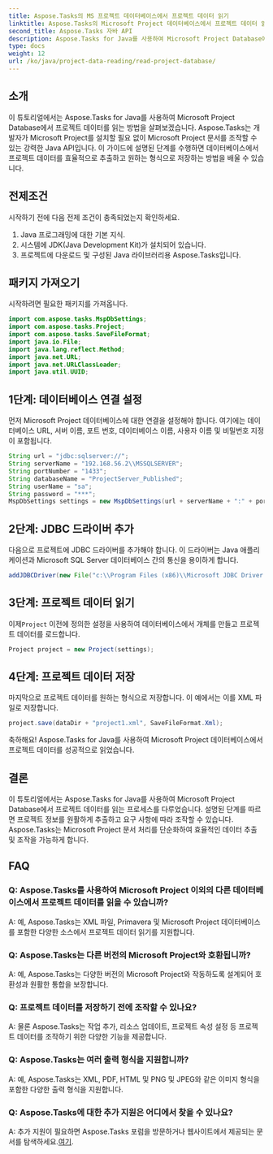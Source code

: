 ```yaml
---
title: Aspose.Tasks의 MS 프로젝트 데이터베이스에서 프로젝트 데이터 읽기
linktitle: Aspose.Tasks의 Microsoft Project 데이터베이스에서 프로젝트 데이터 읽기
second_title: Aspose.Tasks 자바 API
description: Aspose.Tasks for Java를 사용하여 Microsoft Project Database에서 프로젝트 데이터를 읽는 방법을 알아보세요. 코드 예제가 포함된 단계별 가이드입니다.
type: docs
weight: 12
url: /ko/java/project-data-reading/read-project-database/
---
```

## 소개
이 튜토리얼에서는 Aspose.Tasks for Java를 사용하여 Microsoft Project Database에서 프로젝트 데이터를 읽는 방법을 살펴보겠습니다. Aspose.Tasks는 개발자가 Microsoft Project를 설치할 필요 없이 Microsoft Project 문서를 조작할 수 있는 강력한 Java API입니다. 이 가이드에 설명된 단계를 수행하면 데이터베이스에서 프로젝트 데이터를 효율적으로 추출하고 원하는 형식으로 저장하는 방법을 배울 수 있습니다.
## 전제조건
시작하기 전에 다음 전제 조건이 충족되었는지 확인하세요.
1. Java 프로그래밍에 대한 기본 지식.
2. 시스템에 JDK(Java Development Kit)가 설치되어 있습니다.
3. 프로젝트에 다운로드 및 구성된 Java 라이브러리용 Aspose.Tasks입니다.

## 패키지 가져오기
시작하려면 필요한 패키지를 가져옵니다.
```java
import com.aspose.tasks.MspDbSettings;
import com.aspose.tasks.Project;
import com.aspose.tasks.SaveFileFormat;
import java.io.File;
import java.lang.reflect.Method;
import java.net.URL;
import java.net.URLClassLoader;
import java.util.UUID;
```
## 1단계: 데이터베이스 연결 설정
먼저 Microsoft Project 데이터베이스에 대한 연결을 설정해야 합니다. 여기에는 데이터베이스 URL, 서버 이름, 포트 번호, 데이터베이스 이름, 사용자 이름 및 비밀번호 지정이 포함됩니다.
```java
String url = "jdbc:sqlserver://";
String serverName = "192.168.56.2\\MSSQLSERVER";
String portNumber = "1433";
String databaseName = "ProjectServer_Published";
String userName = "sa";
String password = "***";
MspDbSettings settings = new MspDbSettings(url + serverName + ":" + portNumber + ";databaseName=" + databaseName + ";user=" + userName + ";password=" + password);
```
## 2단계: JDBC 드라이버 추가
다음으로 프로젝트에 JDBC 드라이버를 추가해야 합니다. 이 드라이버는 Java 애플리케이션과 Microsoft SQL Server 데이터베이스 간의 통신을 용이하게 합니다.
```java
addJDBCDriver(new File("c:\\Program Files (x86)\\Microsoft JDBC Driver 4.0 for SQL Server\\sqljdbc_4.0\\enu\\sqljdbc4.jar"));
```
## 3단계: 프로젝트 데이터 읽기
 이제`Project` 이전에 정의한 설정을 사용하여 데이터베이스에서 개체를 만들고 프로젝트 데이터를 로드합니다.
```java
Project project = new Project(settings);
```
## 4단계: 프로젝트 데이터 저장
마지막으로 프로젝트 데이터를 원하는 형식으로 저장합니다. 이 예에서는 이를 XML 파일로 저장합니다.
```java
project.save(dataDir + "project1.xml", SaveFileFormat.Xml);
```
축하해요! Aspose.Tasks for Java를 사용하여 Microsoft Project 데이터베이스에서 프로젝트 데이터를 성공적으로 읽었습니다.

## 결론
이 튜토리얼에서는 Aspose.Tasks for Java를 사용하여 Microsoft Project Database에서 프로젝트 데이터를 읽는 프로세스를 다루었습니다. 설명된 단계를 따르면 프로젝트 정보를 원활하게 추출하고 요구 사항에 따라 조작할 수 있습니다. Aspose.Tasks는 Microsoft Project 문서 처리를 단순화하여 효율적인 데이터 추출 및 조작을 가능하게 합니다.
## FAQ
### Q: Aspose.Tasks를 사용하여 Microsoft Project 이외의 다른 데이터베이스에서 프로젝트 데이터를 읽을 수 있습니까?
A: 예, Aspose.Tasks는 XML 파일, Primavera 및 Microsoft Project 데이터베이스를 포함한 다양한 소스에서 프로젝트 데이터 읽기를 지원합니다.
### Q: Aspose.Tasks는 다른 버전의 Microsoft Project와 호환됩니까?
A: 예, Aspose.Tasks는 다양한 버전의 Microsoft Project와 작동하도록 설계되어 호환성과 원활한 통합을 보장합니다.
### Q: 프로젝트 데이터를 저장하기 전에 조작할 수 있나요?
A: 물론 Aspose.Tasks는 작업 추가, 리소스 업데이트, 프로젝트 속성 설정 등 프로젝트 데이터를 조작하기 위한 다양한 기능을 제공합니다.
### Q: Aspose.Tasks는 여러 출력 형식을 지원합니까?
A: 예, Aspose.Tasks는 XML, PDF, HTML 및 PNG 및 JPEG와 같은 이미지 형식을 포함한 다양한 출력 형식을 지원합니다.
### Q: Aspose.Tasks에 대한 추가 지원은 어디에서 찾을 수 있나요?
 A: 추가 지원이 필요하면 Aspose.Tasks 포럼을 방문하거나 웹사이트에서 제공되는 문서를 탐색하세요.[여기](https://forum.aspose.com/c/tasks/15).